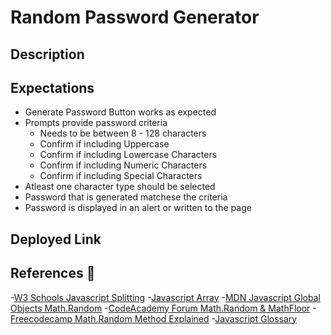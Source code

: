 # Random Password Generator

## Description

## Expectations

- Generate Password Button works as expected
- Prompts provide password criteria
  - Needs to be between 8 - 128 characters
  - Confirm if including Uppercase
  - Confirm if including Lowercase Characters
  - Confirm if including Numeric Characters
  - Confirm if including Special Characters
- Atleast one character type should be selected
- Password that is generated matchese the criteria
- Password is displayed in an alert or written to the page

## Deployed Link

## References 📝

-[W3 Schools Javascript Splitting](https://www.w3schools.com/jsref/jsref_split.asp)
-[Javascript Array](https://sebhastian.com/javascript-array-string/)
-[MDN Javascript Global Objects Math.Random](https://developer.mozilla.org/en-US/docs/Web/JavaScript/Reference/Global_Objects/Math/random)
-[CodeAcademy Forum Math.Random & MathFloor](https://www.codecademy.com/forum_questions/556f210b9113cbad080009bc)
-[Freecodecamp Math.Random Method Explained](https://www.freecodecamp.org/news/javascript-math-random-method-explained/)
-[Javascript Glossary](https://www.codecademy.com/article/glossary-javascript)
